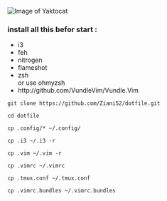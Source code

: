 ![Image of Yaktocat](https://media.discordapp.net/attachments/621445233749655552/700831966399954984/unknown.png?width=815&height=458)
<h3>install all this befor start :</h3>
<ul>
<li>i3</li>
<li>feh</li>
<li>nitrogen</li>
<li>flameshot</li>
<li>zsh</li> or use ohmyzsh
<li>http://github.com/VundleVim/Vundle.Vim</li>
</ul>

```git clone https://github.com/Ziani52/dotfile.git```

```cd dotfile```
 
```cp .config/* ~/.config/ ```

```cp .i3 ~/.i3 -r```

```cp .vim ~/.vim -r```

```cp .vimrc ~/.vimrc```

```cp .tmux.conf ~/.tmux.conf```

```cp .vimrc.bundles ~/.vimrc.bundles```


